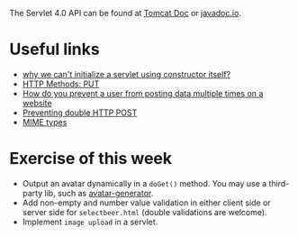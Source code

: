 The Servlet 4.0 API can be found at [Tomcat Doc](https://tomcat.apache.org/tomcat-9.0-doc/servletapi/index.html) or [javadoc.io](https://javadoc.io/doc/javax.servlet/javax.servlet-api/latest/index.html).

# Useful links
- [why we can't initialize a servlet using constructor itself?](https://stackoverflow.com/questions/2920616/)
- [HTTP Methods: PUT](https://developer.mozilla.org/en-US/docs/Web/HTTP/Methods/PUT)
- [How do you prevent a user from posting data multiple times on a website](https://stackoverflow.com/questions/130337/)
- [Preventing double HTTP POST](https://stackoverflow.com/questions/442678)
- [MIME types](https://developer.mozilla.org/en-US/docs/Web/HTTP/Basics_of_HTTP/MIME_types)

# Exercise of this week
- Output an avatar dynamically in a `doGet()` method. You may use a third-party lib, such as [avatar-generator](https://github.com/gabrie-allaigre/avatar-generator).
- Add non-empty and number value validation in either client side or server side for `selectbeer.html` (double validations are welcome).
- Implement `image upload` in a servlet.
